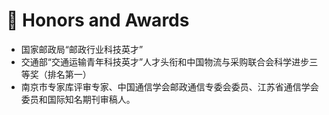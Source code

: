 # 🎉 Honors and Awards
- 国家邮政局“邮政行业科技英才”
- 交通部“交通运输青年科技英才”人才头衔和中国物流与采购联合会科学进步三等奖（排名第一）
- 南京市专家库评审专家、中国通信学会邮政通信专委会委员、江苏省通信学会委员和国际知名期刊审稿人。